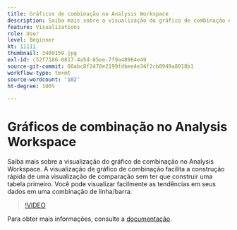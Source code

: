 ```yaml
---
title: Gráficos de combinação no Analysis Workspace
description: Saiba mais sobre a visualização do gráfico de combinação no Analysis Workspace. A visualização de gráfico de combinação facilita a construção rápida de uma visualização de comparação sem ter que construir uma tabela primeiro. Você pode visualizar facilmente as tendências em seus dados em uma combinação de linha/barra.
feature: Visualizations
role: User
level: Beginner
kt: 11111
thumbnail: 3409159.jpg
exl-id: c52f7186-0817-4a5d-85ee-7f9a48964e49
source-git-commit: 00abc8f2470e2199fdbee4e34f2cb8949a8918b1
workflow-type: tm+mt
source-wordcount: '102'
ht-degree: 100%

---
```


# Gráficos de combinação no Analysis Workspace

Saiba mais sobre a visualização do gráfico de combinação no Analysis Workspace. A visualização de gráfico de combinação facilita a construção rápida de uma visualização de comparação sem ter que construir uma tabela primeiro. Você pode visualizar facilmente as tendências em seus dados em uma combinação de linha/barra.

>[!VIDEO](https://video.tv.adobe.com/v/3415821/?quality=12&learn=on&captions=por_br)

Para obter mais informações, consulte a [documentação](https://experienceleague.adobe.com/docs/analytics/analyze/analysis-workspace/visualizations/combo-charts.html?lang=pt-BR).
